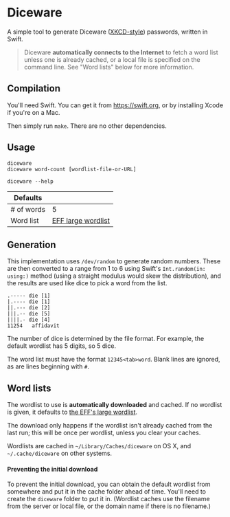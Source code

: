 # Diceware

A simple tool to generate Diceware ([XKCD-style][xkcd]) passwords, written in Swift.

> Diceware **automatically connects to the Internet** to fetch a word list unless one is already cached, or a local file is specified on the command line. See "Word lists" below for more information.

## Compilation

You'll need Swift. You can get it from https://swift.org, or by installing Xcode if you're on a Mac.

Then simply run `make`. There are no other dependencies.

## Usage

```
diceware
diceware word-count [wordlist-file-or-URL]

diceware --help
```

| Defaults   |                                |
|------------|--------------------------------|
| # of words | 5                              |
| Word list  | [EFF large wordlist][wordlist] |

## Generation

This implementation uses `/dev/random` to generate random numbers. These are then converted to a range from 1 to 6 using Swift's `Int.random(in: using:)` method (using a straight modulus would skew the distribution), and the results are used like dice to pick a word from the list.

```
.----- die [1]
|.---- die [1]
||.--- die [2]
|||.-- die [5]
||||.- die [4]
11254	affidavit
```

The number of dice is determined by the file format. For example, the default wordlist has 5 digits, so 5 dice.

The word list must have the format `12345<tab>word`. Blank lines are ignored, as are lines beginning with `#`.

## Word lists

The wordlist to use is **automatically downloaded** and cached. If no wordlist is given, it defaults to [the EFF's large wordlist][wordlist].

The download only happens if the wordlist isn't already cached from the last run; this will be once per wordlist, unless you clear your caches.

Wordlists are cached in `~/Library/Caches/diceware` on OS X, and `~/.cache/diceware` on other systems.

#### Preventing the initial download

To prevent the initial download, you can obtain the default wordlist from somewhere and put it in the cache folder ahead of time. You'll need to create the `diceware` folder to put it in. (Wordlist caches use the filename from the server or local file, or the domain name if there is no filename.)

[wordlist]: https://www.eff.org/files/2016/07/18/eff_large_wordlist.txt
[xkcd]: https://xkcd.com/936/
